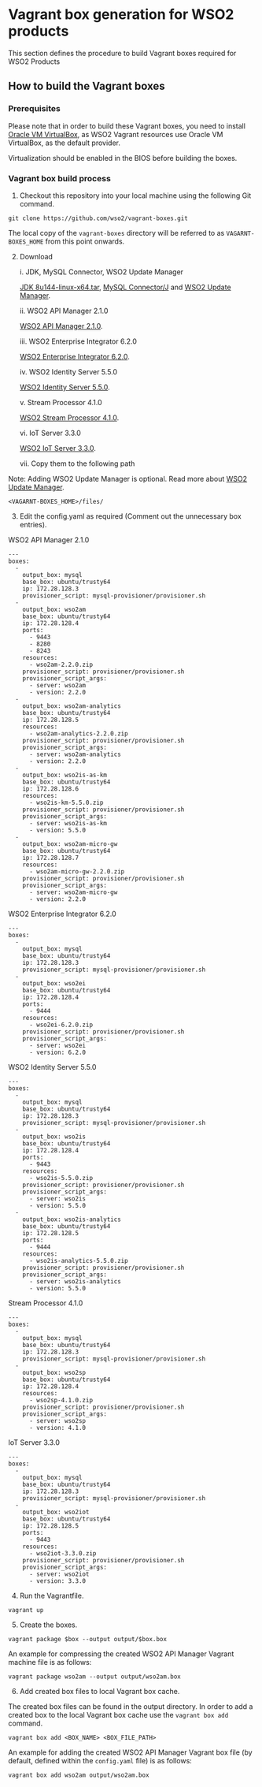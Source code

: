 # Vagrant box generation for WSO2 products

This section defines the procedure to build Vagrant boxes required for WSO2 Products

## How to build the Vagrant boxes

### Prerequisites

Please note that in order to build these Vagrant boxes, you need to install
[Oracle VM VirtualBox](http://www.oracle.com/technetwork/server-storage/virtualbox/downloads/index.html),
as WSO2 Vagrant resources use Oracle VM VirtualBox, as the default provider.

Virtualization should be enabled in the BIOS before building the boxes.

### Vagrant box build process


1. Checkout this repository into your local machine using the following Git command.
```
git clone https://github.com/wso2/vagrant-boxes.git
```
The local copy of the `vagrant-boxes` directory will be referred to as `VAGARNT-BOXES_HOME` from this point onwards.

2. Download

   i. JDK, MySQL Connector, WSO2 Update Manager

      [JDK 8u144-linux-x64.tar](http://www.oracle.com/technetwork/java/javase/downloads/jdk8-downloads-2133151.html), [MySQL Connector/J](https://dev.mysql.com/downloads/connector/j/) and [WSO2 Update Manager](https://wso2.com/wum/download).

   ii. WSO2 API Manager 2.1.0

      [WSO2 API Manager 2.1.0](https://wso2.com/api-management/#download).

   iii. WSO2 Enterprise Integrator 6.2.0

      [WSO2 Enterprise Integrator 6.2.0](https://wso2.com/integration#download).

   iv. WSO2 Identity Server 5.5.0

      [WSO2 Identity Server 5.5.0](https://wso2.com/identity-and-access-management#download).

   v. Stream Processor 4.1.0

      [WSO2 Stream Processor 4.1.0](https://wso2.com/analytics#download).

   vi. IoT Server 3.3.0

      [WSO2 IoT Server 3.3.0](https://wso2.com/iot#download).

   vii. Copy them to the following path

Note: Adding WSO2 Update Manager is optional. Read more about [WSO2 Update Manager](https://wso2.com/wum/).

```
<VAGARNT-BOXES_HOME>/files/
```
3. Edit the config.yaml as required (Comment out the unnecessary box entries).

WSO2 API Manager 2.1.0
```
---
boxes:
  -
    output_box: mysql
    base_box: ubuntu/trusty64
    ip: 172.28.128.3
    provisioner_script: mysql-provisioner/provisioner.sh
  -
    output_box: wso2am
    base_box: ubuntu/trusty64
    ip: 172.28.128.4
    ports:
      - 9443
      - 8280
      - 8243
    resources:
      - wso2am-2.2.0.zip
    provisioner_script: provisioner/provisioner.sh
    provisioner_script_args:
      - server: wso2am
      - version: 2.2.0
  -
    output_box: wso2am-analytics
    base_box: ubuntu/trusty64
    ip: 172.28.128.5
    resources:
      - wso2am-analytics-2.2.0.zip
    provisioner_script: provisioner/provisioner.sh
    provisioner_script_args:
      - server: wso2am-analytics
      - version: 2.2.0
  -
    output_box: wso2is-as-km
    base_box: ubuntu/trusty64
    ip: 172.28.128.6
    resources:
      - wso2is-km-5.5.0.zip
    provisioner_script: provisioner/provisioner.sh
    provisioner_script_args:
      - server: wso2is-as-km
      - version: 5.5.0
  -
    output_box: wso2am-micro-gw
    base_box: ubuntu/trusty64
    ip: 172.28.128.7
    resources:
      - wso2am-micro-gw-2.2.0.zip
    provisioner_script: provisioner/provisioner.sh
    provisioner_script_args:
      - server: wso2am-micro-gw
      - version: 2.2.0

```
WSO2 Enterprise Integrator 6.2.0
```
---
boxes:
  -
    output_box: mysql
    base_box: ubuntu/trusty64
    ip: 172.28.128.3
    provisioner_script: mysql-provisioner/provisioner.sh
  -
    output_box: wso2ei
    base_box: ubuntu/trusty64
    ip: 172.28.128.4
    ports:
      - 9444
    resources:
      - wso2ei-6.2.0.zip
    provisioner_script: provisioner/provisioner.sh
    provisioner_script_args:
      - server: wso2ei
      - version: 6.2.0

```
WSO2 Identity Server 5.5.0
```
---
boxes:
  -
    output_box: mysql
    base_box: ubuntu/trusty64
    ip: 172.28.128.3
    provisioner_script: mysql-provisioner/provisioner.sh
  -
    output_box: wso2is
    base_box: ubuntu/trusty64
    ip: 172.28.128.4
    ports:
      - 9443
    resources:
      - wso2is-5.5.0.zip
    provisioner_script: provisioner/provisioner.sh
    provisioner_script_args:
      - server: wso2is
      - version: 5.5.0
  -
    output_box: wso2is-analytics
    base_box: ubuntu/trusty64
    ip: 172.28.128.5
    ports:
      - 9444
    resources:
      - wso2is-analytics-5.5.0.zip
    provisioner_script: provisioner/provisioner.sh
    provisioner_script_args:
      - server: wso2is-analytics
      - version: 5.5.0
```
Stream Processor 4.1.0
```
---
boxes:
  -
    output_box: mysql
    base_box: ubuntu/trusty64
    ip: 172.28.128.3
    provisioner_script: mysql-provisioner/provisioner.sh
  -
    output_box: wso2sp
    base_box: ubuntu/trusty64
    ip: 172.28.128.4
    resources:
      - wso2sp-4.1.0.zip
    provisioner_script: provisioner/provisioner.sh
    provisioner_script_args:
      - server: wso2sp
      - version: 4.1.0
```
IoT Server 3.3.0
```
---
boxes:
  -
    output_box: mysql
    base_box: ubuntu/trusty64
    ip: 172.28.128.3
    provisioner_script: mysql-provisioner/provisioner.sh
  -
    output_box: wso2iot
    base_box: ubuntu/trusty64
    ip: 172.28.128.5
    ports:
      - 9443
    resources:
      - wso2iot-3.3.0.zip
    provisioner_script: provisioner/provisioner.sh
    provisioner_script_args:
      - server: wso2iot
      - version: 3.3.0
```

4. Run the Vagrantfile.
```
vagrant up
```

5. Create the boxes.
```
vagrant package $box --output output/$box.box
```
An example for compressing the created WSO2 API Manager Vagrant machine file is as follows:

```
vagrant package wso2am --output output/wso2am.box
```

6. Add created box files to local Vagrant box cache.

The created box files can be found in the output directory. In order to add a created box to the local Vagrant box cache use the `vagrant box add` command.

```
vagrant box add <BOX_NAME> <BOX_FILE_PATH>
```

An example for adding the created WSO2 API Manager Vagrant box file (by default, defined
within the `config.yaml` file) is as follows:

```
vagrant box add wso2am output/wso2am.box
```
